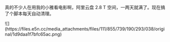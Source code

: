 <p>真的不少人在用我的小雅看电影啊，阿里云盘 2.8 T 空间，一两天就满了。现在搞了个脚本每天自动清理。</p>
![](https://files.e5n.cc/media_attachments/files/111/855/739/190/293/038/original/1d9daa1f7bfc65ac.png)